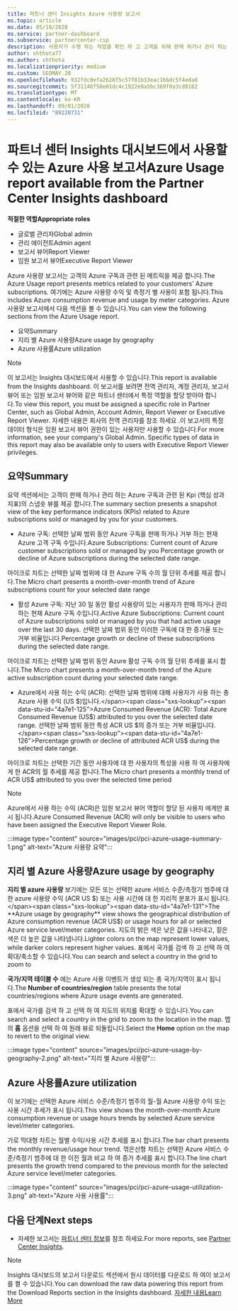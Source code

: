 ```yaml
---
title: 파트너 센터 Insights Azure 사용량 보고서
ms.topic: article
ms.date: 05/19/2020
ms.service: partner-dashboard
ms.subservice: partnercenter-csp
description: 사용자가 수행 하는 작업을 확인 하 고 고객을 위해 판매 하거나 관리 하는 Azure 구독 사용과 관련 하 여 개선할 수 있는 위치를 확인 하세요.
author: shthota77
ms.author: shthota
ms.localizationpriority: medium
ms.custom: SEOMAY.20
ms.openlocfilehash: 932fdc0efa2b28f5c57f81b33eac166dc5f4eda8
ms.sourcegitcommit: 5f31146f50e01dc4c1922e0a5bc369f0a3cd8162
ms.translationtype: MT
ms.contentlocale: ko-KR
ms.lasthandoff: 09/01/2020
ms.locfileid: "89220731"
---
```

# <a name="azure-usage-report-available-from-the-partner-center-insights-dashboard"></a><span data-ttu-id="4a7e1-103">파트너 센터 Insights 대시보드에서 사용할 수 있는 Azure 사용 보고서</span><span class="sxs-lookup"><span data-stu-id="4a7e1-103">Azure Usage report available from the Partner Center Insights dashboard</span></span>

<span data-ttu-id="4a7e1-104">**적절한 역할**</span><span class="sxs-lookup"><span data-stu-id="4a7e1-104">**Appropriate roles**</span></span>
- <span data-ttu-id="4a7e1-105">글로벌 관리자</span><span class="sxs-lookup"><span data-stu-id="4a7e1-105">Global admin</span></span>
- <span data-ttu-id="4a7e1-106">관리 에이전트</span><span class="sxs-lookup"><span data-stu-id="4a7e1-106">Admin agent</span></span>
- <span data-ttu-id="4a7e1-107">보고서 뷰어</span><span class="sxs-lookup"><span data-stu-id="4a7e1-107">Report Viewer</span></span>
- <span data-ttu-id="4a7e1-108">임원 보고서 뷰어</span><span class="sxs-lookup"><span data-stu-id="4a7e1-108">Executive Report Viewer</span></span>

<span data-ttu-id="4a7e1-109">Azure 사용량 보고서는 고객의 Azure 구독과 관련 된 메트릭을 제공 합니다.</span><span class="sxs-lookup"><span data-stu-id="4a7e1-109">The Azure Usage report presents metrics related to your customers’ Azure subscriptions.</span></span> <span data-ttu-id="4a7e1-110">여기에는 Azure 사용량 수익 및 측정기 별 사용이 포함 됩니다.</span><span class="sxs-lookup"><span data-stu-id="4a7e1-110">This includes Azure consumption revenue and usage by meter categories.</span></span> <span data-ttu-id="4a7e1-111">Azure 사용량 보고서에서 다음 섹션을 볼 수 있습니다.</span><span class="sxs-lookup"><span data-stu-id="4a7e1-111">You can view the following sections from the Azure Usage report.</span></span>

- <span data-ttu-id="4a7e1-112">요약</span><span class="sxs-lookup"><span data-stu-id="4a7e1-112">Summary</span></span>
- <span data-ttu-id="4a7e1-113">지리 별 Azure 사용량</span><span class="sxs-lookup"><span data-stu-id="4a7e1-113">Azure usage by geography</span></span>
- <span data-ttu-id="4a7e1-114">Azure 사용률</span><span class="sxs-lookup"><span data-stu-id="4a7e1-114">Azure utilization</span></span>

 > [!NOTE]
 > <span data-ttu-id="4a7e1-115">이 보고서는 Insights 대시보드에서 사용할 수 있습니다.</span><span class="sxs-lookup"><span data-stu-id="4a7e1-115">This report is available from the Insights dashboard.</span></span> <span data-ttu-id="4a7e1-116">이 보고서를 보려면 전역 관리자, 계정 관리자, 보고서 뷰어 또는 임원 보고서 뷰어와 같은 파트너 센터에서 특정 역할을 할당 받아야 합니다.</span><span class="sxs-lookup"><span data-stu-id="4a7e1-116">To view this report, you must be assigned a specific role in Partner Center, such as Global Admin, Account Admin, Report Viewer or Executive Report Viewer.</span></span> <span data-ttu-id="4a7e1-117">자세한 내용은 회사의 전역 관리자를 참조 하세요 .이 보고서의 특정 데이터 형식은 임원 보고서 뷰어 권한이 있는 사용자만 사용할 수 있습니다.</span><span class="sxs-lookup"><span data-stu-id="4a7e1-117">For more information, see your company's Global Admin. Specific types of data in this report may also be available only to users with Executive Report Viewer privileges.</span></span>

## <a name="summary"></a><span data-ttu-id="4a7e1-118">요약</span><span class="sxs-lookup"><span data-stu-id="4a7e1-118">Summary</span></span>

<span data-ttu-id="4a7e1-119">요약 섹션에서는 고객이 판매 하거나 관리 하는 Azure 구독과 관련 된 Kpi (핵심 성과 지표)의 스냅숏 뷰를 제공 합니다.</span><span class="sxs-lookup"><span data-stu-id="4a7e1-119">The summary section presents a snapshot view of the key performance indicators (KPIs) related to Azure subscriptions sold or managed by you for your customers.</span></span>  

- <span data-ttu-id="4a7e1-120">Azure 구독: 선택한 날짜 범위 동안 Azure 구독을 판매 하거나 거부 하는 현재 Azure 고객 구독 수입니다.</span><span class="sxs-lookup"><span data-stu-id="4a7e1-120">Azure Subscriptions: Current count of Azure customer subscriptions sold or managed by you Percentage growth or decline of Azure subscriptions during the selected date range.</span></span>

<span data-ttu-id="4a7e1-121">마이크로 차트는 선택한 날짜 범위에 대 한 Azure 구독 수의 월 단위 추세를 제공 합니다.</span><span class="sxs-lookup"><span data-stu-id="4a7e1-121">The Micro chart presents a month-over-month trend of Azure subscriptions count for your selected date range</span></span>
- <span data-ttu-id="4a7e1-122">활성 Azure 구독: 지난 30 일 동안 활성 사용량이 있는 사용자가 판매 하거나 관리 하는 현재 Azure 구독 수입니다.</span><span class="sxs-lookup"><span data-stu-id="4a7e1-122">Active Azure Subscriptions: Current count of Azure subscriptions sold or managed by you that had active usage over the last 30 days.</span></span>
<span data-ttu-id="4a7e1-123">선택한 날짜 범위 동안 이러한 구독에 대 한 증가율 또는 거부 비율입니다.</span><span class="sxs-lookup"><span data-stu-id="4a7e1-123">Percentage growth or decline of these subscriptions during the selected date range.</span></span>

<span data-ttu-id="4a7e1-124">마이크로 차트는 선택한 날짜 범위 동안 Azure 활성 구독 수의 월 단위 추세를 표시 합니다.</span><span class="sxs-lookup"><span data-stu-id="4a7e1-124">The Micro chart presents a month-over-month trend of the Azure active subscription count during your selected date range.</span></span>

- <span data-ttu-id="4a7e1-125">Azure에서 사용 하는 수익 (ACR): 선택한 날짜 범위에 대해 사용자가 사용 하는 총 Azure 사용 수익 (US $)입니다.</span><span class="sxs-lookup"><span data-stu-id="4a7e1-125">Azure Consumed Revenue (ACR): Total Azure Consumed Revenue (US$) attributed to you over the selected date range.</span></span>
<span data-ttu-id="4a7e1-126">선택한 날짜 범위 동안 특성 ACR US $의 증가 또는 거부 비율입니다.</span><span class="sxs-lookup"><span data-stu-id="4a7e1-126">Percentage growth or decline of attributed ACR US$ during the selected date range.</span></span> 

<span data-ttu-id="4a7e1-127">마이크로 차트는 선택한 기간 동안 사용자에 대 한 사용자의 특성을 사용 하 여 사용자에 게 한 ACR의 월 추세를 제공 합니다.</span><span class="sxs-lookup"><span data-stu-id="4a7e1-127">The Micro chart presents a monthly trend of ACR US$ attributed to you over the selected time period</span></span>


> [!NOTE]
 > <span data-ttu-id="4a7e1-128">Azure에서 사용 하는 수익 (ACR)은 임원 보고서 뷰어 역할이 할당 된 사용자 에게만 표시 됩니다.</span><span class="sxs-lookup"><span data-stu-id="4a7e1-128">Azure Consumed Revenue (ACR) will only be visible to users who have been assigned the Executive Report Viewer Role.</span></span>

:::image type="content" source="images/pci/pci-azure-usage-summary-1.png" alt-text="Azure 사용량 요약":::

## <a name="azure-usage-by-geography"></a><span data-ttu-id="4a7e1-130">지리 별 Azure 사용량</span><span class="sxs-lookup"><span data-stu-id="4a7e1-130">Azure usage by geography</span></span>

<span data-ttu-id="4a7e1-131">**지리 별 azure 사용량** 보기에는 모든 또는 선택한 azure 서비스 수준/측정기 범주에 대 한 azure 사용량 수익 (ACR US $) 또는 사용 시간에 대 한 지리적 분포가 표시 됩니다.</span><span class="sxs-lookup"><span data-stu-id="4a7e1-131">The **Azure usage by geography** view shows the geographical distribution of Azure consumption revenue (ACR US$) or usage hours for all or selected Azure service level/meter categories.</span></span> <span data-ttu-id="4a7e1-132">지도의 밝은 색은 낮은 값을 나타내고, 짙은 색은 더 높은 값을 나타냅니다.</span><span class="sxs-lookup"><span data-stu-id="4a7e1-132">Lighter colors on the map represent lower values, while darker colors represent higher values.</span></span> <span data-ttu-id="4a7e1-133">표에서 국가를 검색 하 고 선택 하 여 확대/축소할 수 있습니다.</span><span class="sxs-lookup"><span data-stu-id="4a7e1-133">You can search and select a country in the grid to zoom to</span></span> 

<span data-ttu-id="4a7e1-134">**국가/지역 테이블 수** 에는 Azure 사용 이벤트가 생성 되는 총 국가/지역이 표시 됩니다.</span><span class="sxs-lookup"><span data-stu-id="4a7e1-134">The **Number of countries/region** table presents the total countries/regions where Azure usage events are generated.</span></span>

<span data-ttu-id="4a7e1-135">표에서 국가를 검색 하 고 선택 하 여 지도의 위치를 확대할 수 있습니다.</span><span class="sxs-lookup"><span data-stu-id="4a7e1-135">You can search and select a country in the grid to zoom to the location in the map.</span></span> <span data-ttu-id="4a7e1-136">맵의 **홈** 옵션을 선택 하 여 원래 뷰로 되돌립니다.</span><span class="sxs-lookup"><span data-stu-id="4a7e1-136">Select the **Home** option on the map to revert to the original view.</span></span>

:::image type="content" source="images/pci/pci-azure-usage-by-geography-2.png" alt-text="지리 별 Azure 사용량":::

## <a name="azure-utilization"></a><span data-ttu-id="4a7e1-138">Azure 사용률</span><span class="sxs-lookup"><span data-stu-id="4a7e1-138">Azure utilization</span></span>

<span data-ttu-id="4a7e1-139">이 보기에는 선택한 Azure 서비스 수준/측정기 범주의 월-월 Azure 사용량 수익 또는 사용 시간 추세가 표시 됩니다.</span><span class="sxs-lookup"><span data-stu-id="4a7e1-139">This view shows the month-over-month Azure consumption revenue or usage hours trends by selected Azure service level/meter categories.</span></span> 

<span data-ttu-id="4a7e1-140">가로 막대형 차트는 월별 수익/사용 시간 추세를 표시 합니다.</span><span class="sxs-lookup"><span data-stu-id="4a7e1-140">The bar chart presents the monthly revenue/usage hour trend.</span></span> <span data-ttu-id="4a7e1-141">꺾은선형 차트는 선택한 Azure 서비스 수준/측정기 범주에 대 한 이전 월과 비교 하 여 증가 추세를 표시 합니다.</span><span class="sxs-lookup"><span data-stu-id="4a7e1-141">The line chart presents the growth trend compared to the previous month for the selected Azure service level/meter categories.</span></span>

:::image type="content" source="images/pci/pci-azure-usage-utilization-3.png" alt-text="Azure 사용 사용률":::

## <a name="next-steps"></a><span data-ttu-id="4a7e1-143">다음 단계</span><span class="sxs-lookup"><span data-stu-id="4a7e1-143">Next steps</span></span>

- <span data-ttu-id="4a7e1-144">자세한 보고서는 [파트너 센터 정보](partner-center-insights.md)를 참조 하세요.</span><span class="sxs-lookup"><span data-stu-id="4a7e1-144">For more reports, see [Partner Center Insights](partner-center-insights.md).</span></span>

>[!NOTE] 
> <span data-ttu-id="4a7e1-145">Insights 대시보드의 보고서 다운로드 섹션에서 원시 데이터를 다운로드 하 여이 보고서를 켤 수 있습니다.</span><span class="sxs-lookup"><span data-stu-id="4a7e1-145">You can download the raw data powering this report from the Download Reports section in the Insights dashboard.</span></span> [<span data-ttu-id="4a7e1-146">자세한 내용</span><span class="sxs-lookup"><span data-stu-id="4a7e1-146">Learn More</span></span>](pci-download-reports.md) 
